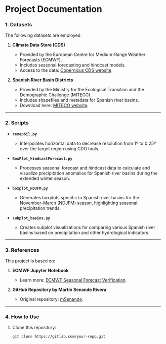 # Project Documentation

### 1. Datasets

The following datasets are employed:

1. **Climate Data Store (CDS)**  
   - Provided by the European Centre for Medium-Range Weather Forecasts (ECMWF).  
   - Includes seasonal forecasting and hindcast models.  
   - Access to the data: [Copernicus CDS website](https://cds.climate.copernicus.eu/).

2. **Spanish River Basin Districts**  
   - Provided by the Ministry for the Ecological Transition and the Demographic Challenge (MITECO).  
   - Includes shapefiles and metadata for Spanish river basins.  
   - Download here: [MITECO website](https://www.miteco.gob.es/en/cartografia-y-sig/ide/descargas/agua/demarcaciones-hidrograficas-phc-2015-2021.html).

---

### 2. Scripts


- **`remapbil.py`**  
  - Interpolates horizontal data to decrease resolution from 1º to 0.25º over the target region using CDO tools.

- **`BoxPlot_HindcastForecast.py`**  
  - Processes seasonal forecast and hindcast data to calculate and visualize precipitation anomalies for Spanish river basins during the extended winter season.

- **`boxplot_NDJFM.py`**  
  - Generates boxplots specific to Spanish river basins for the November–March (NDJFM) season, highlighting seasonal precipitation trends.

- **`subplot_basins.py`**  
  - Creates subplot visualizations for comparing various Spanish river basins based on precipitation and other hydrological indicators.

---

### 3. References

This project is based on:

1. **ECMWF Jupyter Notebook**  
   - Learn more: [ECMWF Seasonal Forecast Verification](https://ecmwf-projects.github.io/copernicus-training-c3s/sf-verification.html).

2. **GitHub Repository by Martín Senande Rivera**  
   - Original repository: [mSenande](https://github.com/mSenande/).

---

### 4. How to Use

1. Clone this repository:  
   ```bash
   git clone https://gitlab.com/your-repo.git
